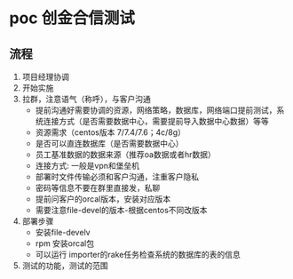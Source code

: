 # poc 创金合信测试

## 流程
1. 项目经理协调
2. 开始实施
3. 拉群，注意语气（称呼），与客户沟通
    * 提前沟通好需要协调的资源，网络策略，数据库，网络端口提前测试，系统连接方式（是否需要数据中心，需要提前导入数据中心数据）等等  
    * 资源需求（centos版本 7/7.4/7.6；4c/8g）  
    * 是否可以直连数据库（是否需要数据中心）  
    * 员工基准数据的数据来源（推荐oa数据或者hr数据）
    * 连接方式: 一般是vpn和堡垒机
    * 部署时文件传输必须和客户沟通，注重客户隐私
    * 密码等信息不要在群里直接发，私聊
    * 提前问客户的orcal版本，安装对应版本
    * 需要注意file-devel的版本-根据centos不同改版本
5. 部署步骤
    * 安装file-develv
    * rpm 安装orcal包
    * 可以运行 importer的rake任务检查系统的数据库的表的信息
6. 测试的功能，测试的范围

